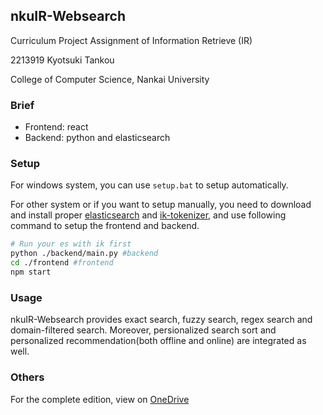 ## nkuIR-Websearch
Curriculum Project Assignment of Information Retrieve (IR)

2213919 Kyotsuki Tankou

College of Computer Science, Nankai University
### Brief
- Frontend: react
- Backend: python and elasticsearch
### Setup
For windows system, you can use `setup.bat` to setup automatically.

For other system or if you want to setup manually, you need to download and install proper [elasticsearch](https://www.elastic.co/cn/downloads/elasticsearch) and [ik-tokenizer](https://release.infinilabs.com/analysis-ik/), and use following command to setup the frontend and backend.

```bash
# Run your es with ik first
python ./backend/main.py #backend
cd ./frontend #frontend
npm start
```

### Usage
nkuIR-Websearch provides exact search, fuzzy search, regex search and domain-filtered search. Moreover, persionalized search sort and personalized recommendation(both offline and online) are integrated as well.

### Others
For the complete edition, view on [OneDrive](https://5p6r2k-my.sharepoint.com/:f:/g/personal/kyotsuki_tankou_5p6r2k_onmicrosoft_com/EtM5csZMJlNNth_zdWH_hAQBUXy3d6O6aIFydfsx01_YQw?e=HB6j1w)